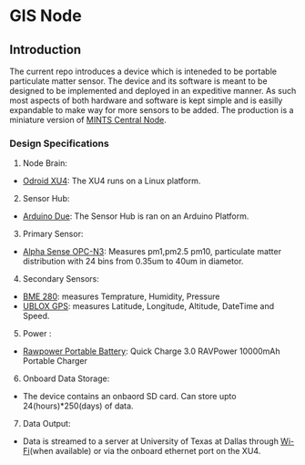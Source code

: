 # GIS Node

## Introduction 
The current repo introduces a device which is inteneded to be portable particulate matter sensor. The device and its software  is meant to be designed to be implemented and deployed in an expeditive manner. As such most aspects of both hardware and  software is kept simple and is easilly expandable to make way for more sensors to be added. The production is a miniature version of [MINTS Central Node](https://github.com/mi3nts/centralNode).

### Design Specifications  

1. Node Brain:
- [Odroid XU4](https://ameridroid.com/products/odroid-xu4): The XU4 runs on a Linux platform. 

2. Sensor Hub:
- [Arduino Due](https://store.arduino.cc/usa/arduino-due): The Sensor Hub is ran on an Arduino Platform. 

3. Primary Sensor:
- [Alpha Sense OPC-N3](http://www.alphasense.com/WEB1213/wp-content/uploads/2018/02/OPC-N3.pdf): Measures pm1,pm2.5 pm10, particulate matter distribution with 24 bins from  0.35um to 40um in diametor.  

4. Secondary Sensors: 
- [BME 280](http://wiki.seeedstudio.com/Grove-Barometer_Sensor-BME280/): measures Temprature, Humidity, Pressure 
- [UBLOX GPS](https://www.amazon.com/Waterproof-Navigator-Automobile-Navigation-Compatible/dp/B071XY4R26/ref=asc_df_B071XY4R26/?tag=hyprod-20&linkCode=df0&hvadid=312129973570&hvpos=1o4&hvnetw=g&hvrand=10149593131629630592&hvpone=&hvptwo=&hvqmt=&hvdev=c&hvdvcmdl=&hvlocint=&hvlocphy=9026945&hvtargid=pla-378730411150&psc=1): measures Latitude, Longitude, Altitude, DateTime and Speed. 

5. Power :
- [Rawpower Portable Battery](https://www.amazon.com/RAVPower-10000mAh-Ultra-Slim-High-Density-Li-Polymer/dp/B077CZ8412/ref=sr_1_8?ie=UTF8&qid=1549294766&sr=8-8&keywords=portable+charger&refinements=p_89%3ARAVPower): Quick Charge 3.0 RAVPower 10000mAh Portable Charger  

6. Onboard Data Storage: 
- The device contains an onbaord SD card. Can store upto 24(hours)*250(days) of data.  

7. Data Output: 
-  Data is streamed to a server at University of Texas at Dallas through [Wi-Fi](https://ameridroid.com/products/wifi-module-0)(when available) or via the onboard ethernet port on the XU4. 
